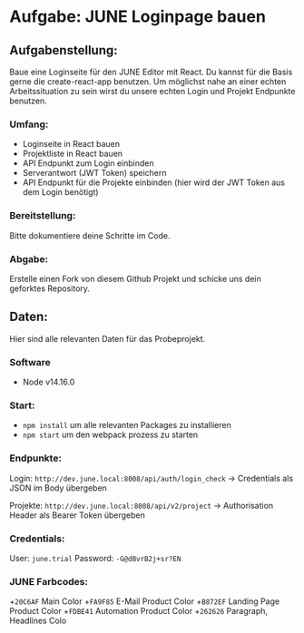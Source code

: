 # Aufgabe: JUNE Loginpage bauen

## Aufgabenstellung: 
Baue eine Loginseite für den JUNE Editor mit React. Du kannst für die Basis gerne die create-react-app benutzen. Um möglichst nahe an einer echten Arbeitssituation zu sein wirst du unsere echten Login und Projekt Endpunkte benutzen.

### Umfang: 
+ Loginseite in React bauen
+ Projektliste in React bauen
+ API Endpunkt zum Login einbinden 
+ Serverantwort (JWT Token) speichern
+ API Endpunkt für die Projekte einbinden (hier wird der JWT Token aus dem Login benötigt)

### Bereitstellung:
Bitte dokumentiere deine Schritte im Code.

### Abgabe:
Erstelle einen Fork von diesem Github Projekt und schicke uns dein geforktes Repository.


## Daten:
Hier sind alle relevanten Daten für das Probeprojekt.

### Software
+ Node v14.16.0 

### Start:
- `npm install` um alle relevanten Packages zu installieren
- `npm start` um den webpack prozess zu starten

### Endpunkte: 
Login: `http://dev.june.local:8008/api/auth/login_check`
-> Credentials als JSON im Body übergeben

Projekte: `http://dev.june.local:8008/api/v2/project`
-> Authorisation Header als Bearer Token übergeben 

### Credentials: 
User: `june.trial`
Password: `-G@dBvrB2j+sr?EN`


### JUNE Farbcodes:
+`20C6AF`    Main Color
+`FA9F85`    E-Mail Product Color
+`B872EF`    Landing Page Product Color
+`FDBE41`    Automation Product Color
+`262626`    Paragraph, Headlines Colo
